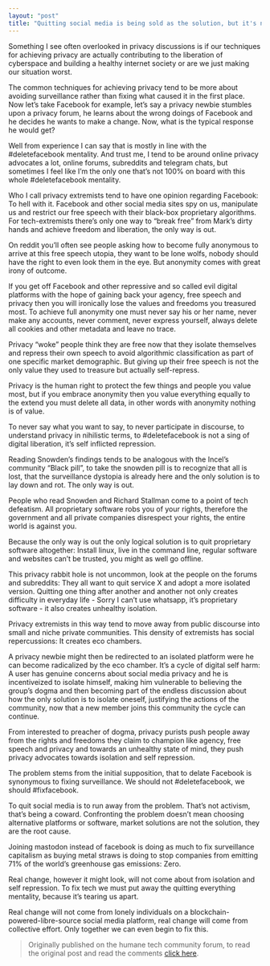 ```yaml
---
layout: "post"
title: "Quitting social media is being sold as the solution, but it's not liberating users, it's repressing and isolating them"
---
```


Something I see often overlooked in privacy discussions is if our techniques for achieving privacy are actually contributing to the liberation of cyberspace and building a healthy internet society or are we just making our situation worst.

The common techniques for achieving privacy tend to be more about avoiding surveillance rather than fixing what caused it in the first place. Now let’s take Facebook for example, let’s say a privacy newbie stumbles upon a privacy forum, he learns about the wrong doings of Facebook and he decides he wants to make a change. Now, what is the typical response he would get?

Well from experience I can say that is mostly in line with the #deletefacebook mentality. And trust me, I tend to be around online privacy advocates a lot, online forums, subreddits and telegram chats, but sometimes I feel like I’m the only one that’s not 100% on board with this whole #deletefacebook mentality.

Who I call privacy extremists tend to have one opinion regarding Facebook: To hell with it. Facebook and other social media sites spy on us, manipulate us and restrict our free speech with their black-box proprietary algorithms. For tech-extremists there’s only one way to “break free” from Mark’s dirty hands and achieve freedom and liberation, the only way is out.

On reddit you’ll often see people asking how to become fully anonymous to arrive at this free speech utopia, they want to be lone wolfs, nobody should have the right to even look them in the eye. But anonymity comes with great irony of outcome.

If you get off Facebook and other repressive and so called evil digital platforms with the hope of gaining back your agency, free speech and privacy then you will ironically lose the values and freedoms you treasured most. To achieve full anonymity one must never say his or her name, never make any accounts, never comment, never express yourself, always delete all cookies and other metadata and leave no trace.

Privacy “woke” people think they are free now that they isolate themselves and repress their own speech to avoid algorithmic classification as part of one specific market demographic. But giving up their free speech is not the only value they used to treasure but actually self-repress.

Privacy is the human right to protect the few things and people you value most, but if you embrace anonymity then you value everything equally to the extend you must delete all data, in other words with anonymity nothing is of value.

To never say what you want to say, to never participate in discourse, to understand privacy in nihilistic terms, to #deletefacebook is not a sing of digital liberation, it’s self inflicted repression.

Reading Snowden’s findings tends to be analogous with the Incel’s community “Black pill”, to take the snowden pill is to recognize that all is lost, that the surveillance dystopia is already here and the only solution is to lay down and rot. The only way is out.

People who read Snowden and Richard Stallman come to a point of tech defeatism. All proprietary software robs you of your rights, therefore the government and all private companies disrespect your rights, the entire world is against you.

Because the only way is out the only logical solution is to quit proprietary software altogether: Install linux, live in the command line, regular software and websites can’t be trusted, you might as well go offline.

This privacy rabbit hole is not uncommon, look at the people on the forums and subreddits: They all want to quit service X and adopt a more isolated version. Quitting one thing after another and another not only creates difficulty in everyday life - Sorry I can’t use whatsapp, it’s proprietary software - it also creates unhealthy isolation.

Privacy extremists in this way tend to move away from public discourse into small and niche private communities. This density of extremists has social repercussions: It creates eco chambers.

A privacy newbie might then be redirected to an isolated platform were he can become radicalized by the eco chamber. It’s a cycle of digital self harm: A user has genuine concerns about social media privacy and he is incentiveized to isolate himself, making him vulnerable to believing the group’s dogma and then becoming part of the endless discussion about how the only solution is to isolate oneself, justifying the actions of the community, now that a new member joins this community the cycle can continue.

From interested to preacher of dogma, privacy purists push people away from the rights and freedoms they claim to champion like agency, free speech and privacy and towards an unhealthy state of mind, they push privacy advocates towards isolation and self repression.

The problem stems from the initial supposition, that to delate Facebook is synonymous to fixing surveillance. We should not #deletefacebook, we should #fixfacebook.

To quit social media is to run away from the problem. That’s not activism, that’s being a coward. Confronting the problem doesn’t mean choosing alternative platforms or software, market solutions are not the solution, they are the root cause.

Joining mastodon instead of facebook is doing as much to fix surveillance capitalism as buying metal straws is doing to stop companies from emitting 71% of the world’s greenhouse gas emissions: Zero.

Real change, however it might look, will not come about from isolation and self repression. To fix tech we must put away the quitting everything mentality, because it’s tearing us apart.

Real change will not come from lonely individuals on a blockchain-powered-libre-source social media platform, real change will come from collective effort. Only together we can even begin to fix this.


> Originally published on the humane tech community forum, to read the original post and read the comments [click here][1].

[1]: https://community.humanetech.com/t/quitting-social-media-is-being-sold-as-the-solution-but-its-not-liberating-users-its-repressing-and-isolating-them/4208